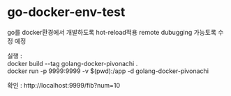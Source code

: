 # go-docker-env-test
go를 docker환경에서 개발하도록 hot-reload적용
remote dubugging 가능토록 수정 예정

실행 :<br/>
docker build --tag golang-docker-pivonachi .<br/>
docker run -p 9999:9999 -v $(pwd):/app -d golang-docker-pivonachi 

확인 :
http://localhost:9999/fib?num=10
